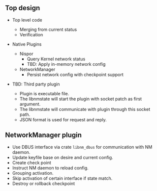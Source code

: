 ## Top design
 * Top level code
    * Merging from current status
    * Verification
 * Native Plugins
    * Nispor
        * Query Kernel network status
        * TBD: Apply in-memory network config
    * NetworkManager
        * Persist network config with checkpoint support

 * TBD: Third party plugin
    * Plugin is executable file.
    * The libnmstate will start the plugin with socket patch as first argument.
    * The libnmstate will communicate with plugin through this socket path.
    * JSON format is used for request and reply.


## NetworkManager plugin
 * Use DBUS interface via crate `libnm_dbus` for communication with NM daemon.
 * Update keyfile base on desire and current config.
 * Create check point
 * Instruct NM daemon to reload config.
 * Grouping activation.
 * Skip activation of certain interface if state match.
 * Destroy or rollback checkpoint

